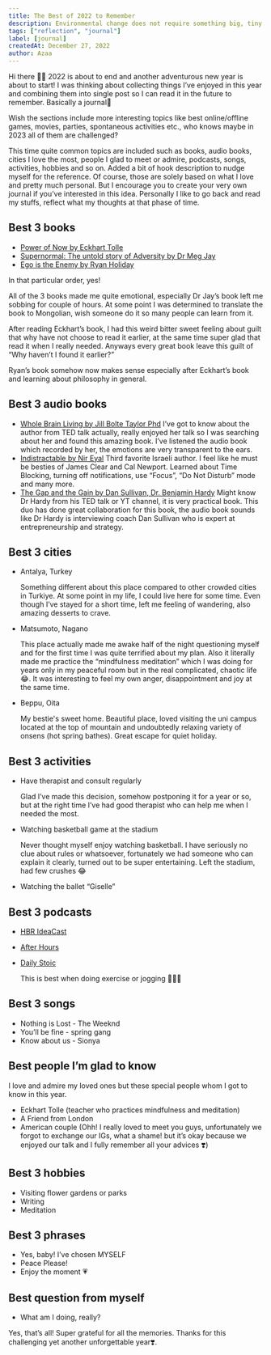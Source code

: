 ```yaml
---
title: The Best of 2022 to Remember
description: Environmental change does not require something big, tiny steps can lead something greater. Recent a few weeks, I am curious about climate change and its effect in our Nature, would like to join this movement, in order to others get familiar with it.
tags: ["reflection", "journal"]
label: [journal] 
createdAt: December 27, 2022
author: Azaa
---
```


Hi there 👋🏻
2022 is about to end and another adventurous new year is about to start! I was thinking about collecting things I’ve enjoyed in this year and combining them into single post so I can read it in the future to remember. Basically a journal🦥

Wish the sections include more interesting topics like best online/offline games, movies, parties, spontaneous activities etc., who knows maybe in 2023 all of them are challenged?

This time quite common topics are included such as books, audio books, cities I love the most, people I glad to meet or admire, podcasts, songs, activities, hobbies and so on. Added a bit of hook description to nudge myself for the reference. Of course, those are solely based on what I love and pretty much personal. But I encourage you to create your very own journal if you’ve interested in this idea. Personally I like to go back and read my stuffs, reflect what my thoughts at that phase of time.

## Best 3 books

- [Power of Now by Eckhart Tolle](https://www.amazon.com/Power-Now-Guide-Spiritual-Enlightenment-ebook/dp/B002361MLA/ref=sr_1_1?keywords=power+of+now+eckhart+tolle&qid=1672138343&s=digital-text&sprefix=power+of+now%2Cdigital-text%2C497&sr=1-1)
- [Supernormal: The untold story of Adversity by Dr Meg Jay](https://www.amazon.com/Supernormal-Untold-Story-Adversity-Resilience-ebook/dp/B06XFR3D5S/ref=sr_1_1?keywords=supernormal+meg+jay&qid=1672138369&s=digital-text&sprefix=supernormal+%2Cdigital-text%2C309&sr=1-1)
- [Ego is the Enemy by Ryan Holiday](https://www.amazon.com/Ego-Enemy-Ryan-Holiday-ebook/dp/B015NTIXWE/ref=sr_1_1?keywords=ego+is+the+enemy+ryan+holiday&qid=1672138392&s=digital-text&sprefix=ego+%2Cdigital-text%2C381&sr=1-1)

In that particular order, yes!

All of the 3 books made me quite emotional, especially Dr Jay’s book left me sobbing for couple of hours. At some point I was determined to translate the book to Mongolian, wish someone do it so many people can learn from it.

After reading Eckhart’s book, I had this weird bitter sweet feeling about guilt that why have not choose to read it earlier, at the same time super glad that read it when I really needed. Anyways every great book leave this guilt of “Why haven’t I found it earlier?” 

Ryan’s book somehow now makes sense especially after Eckhart’s book and learning about philosophy in general.

## Best 3 audio books

- [Whole Brain Living by Jill Bolte Taylor Phd](https://www.amazon.com/Whole-Brain-Living-Anatomy-Characters-ebook/dp/B08W29Q2CR)
I’ve got to know about the author from TED talk actually, really enjoyed her talk so I was searching about her and found this amazing book. I’ve listened the audio book which recorded by her, the emotions are very transparent to the ears.
- [Indistractable by Nir Eyal](https://www.amazon.com/Indistractable-Control-Your-Attention-Choose-ebook/dp/B07PG2W6DC/ref=sr_1_1?keywords=indistractable&qid=1672135516&s=digital-text&sprefix=indestra%2Cdigital-text%2C369&sr=1-1)
Third favorite Israeli author. I feel like he must be besties of James Clear and Cal Newport. Learned about Time Blocking, turning off notifications, use “Focus”, “Do Not Disturb” mode and many more.
- [The Gap and the Gain by Dan Sullivan, Dr. Benjamin Hardy](https://www.amazon.com/Gap-Gain-Achievers-Happiness-Confidence-ebook/dp/B08TGTK2L2/ref=sr_1_1?keywords=the+gap+and+the+gain+dan+sullivan&qid=1672135546&s=digital-text&sprefix=the+gap%2Cdigital-text%2C367&sr=1-1)
Might know Dr Hardy from his TED talk or YT channel, it is very practical book. This duo has done great collaboration for this book, the audio book sounds like Dr Hardy is interviewing coach Dan Sullivan who is expert at entrepreneurship and strategy.

## Best 3 cities

- Antalya, Turkey

    Something different about this place compared to other crowded cities in Turkiye. At some point in my life, I could live here for some time. Even though I’ve stayed for a short time, left me feeling of wandering, also amazing desserts to crave.
- Matsumoto, Nagano

    This place actually made me awake half of the night questioning myself and for the first time I was quite terrified about my plan. Also it literally made me practice the “mindfulness meditation” which I was doing for years only in my peaceful room but in the real complicated, chaotic life 😂. It was interesting to feel my own anger, disappointment and joy at the same time.
- Beppu, Oita

    My bestie's sweet home. Beautiful place, loved visiting the uni campus located at the top of mountain and undoubtedly relaxing variety of onsens (hot spring bathes). Great escape for quiet holiday.

## Best 3 activities

- Have therapist and consult regularly
  
    Glad I’ve made this decision, somehow postponing it for a year or so, but at the right time I’ve had good therapist who can help me when I needed the most.
- Watching basketball game at the stadium
    
    Never thought myself enjoy watching basketball. I have seriously no clue about rules or whatsoever, fortunately we had someone who can explain it clearly, turned out to be super entertaining. Left the stadium, had few crushes 😂
- Watching the ballet “Giselle”

## Best 3 podcasts

- [HBR IdeaCast](https://podcasts.apple.com/us/podcast/hbr-ideacast/id152022135)
- [After Hours](https://podcasts.apple.com/us/podcast/after-hours/id1363110130)
- [Daily Stoic](https://podcasts.apple.com/us/podcast/the-daily-stoic/id1430315931) 

    This is best when doing exercise or jogging 🏃🏻‍♀️

## Best 3 songs

- Nothing is Lost - The Weeknd
- You’ll be fine - spring gang
- Know about us - Sionya

## Best people I’m glad to know

I love and admire my loved ones but these special people whom I got to know in this year. 

- Eckhart Tolle (teacher who practices mindfulness and meditation)
- A Friend from London
- American couple (Ohh! I really loved to meet you guys, unfortunately we forgot to exchange our IGs, what a shame! but it’s okay because we enjoyed our talk and I fully remember all your advices ❣️)

## Best 3 hobbies

- Visiting flower gardens or parks
- Writing
- Meditation

## Best 3 phrases

- Yes, baby! I’ve chosen MYSELF
- Peace Please!
- Enjoy the moment 💗

## Best question from myself

- What am I doing, really?

Yes, that’s all! Super grateful for all the memories. Thanks for this challenging yet another unforgettable year❣️.